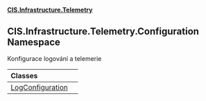 #### [CIS.Infrastructure.Telemetry](index.md 'index')

## CIS.Infrastructure.Telemetry.Configuration Namespace

Konfigurace logování a telemerie

| Classes | |
| :--- | :--- |
| [LogConfiguration](CIS.Infrastructure.Telemetry.Configuration.LogConfiguration.md 'CIS.Infrastructure.Telemetry.Configuration.LogConfiguration') | |
